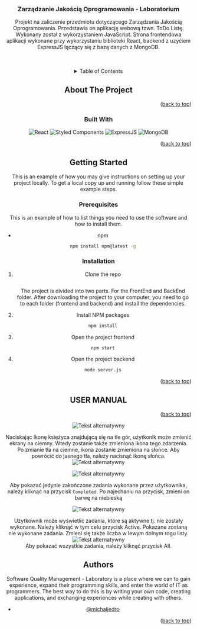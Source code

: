 <a name="readme-top"></a>


<br />
<div align="center">


<h3 align="center">Zarządzanie Jakością Oprogramowania - Laboratorium</h3>

  <p align="center">
    Projekt na zaliczenie przedmiotu dotyczącego Zarządzania Jakością Oprogramowania. Przedstawia on aplikację webową tzwn. ToDo Listę. Wykonany został z wykorzystaniem JavaScript. Strona frontendowa aplikacji wykonane przy wykorzystaniu biblioteki React, backend z uzyćiem ExpressJS łączący się z bazą danych z MongoDB.
    <br />
    <br />
    <br />
<!--     <img src="https://user-images.githubusercontent.com/50203318/232338036-10da4883-940f-4af4-98b0-c08f9daff637.jpg"> -->




  </p>

<!-- TABLE OF CONTENTS -->
<details>
  <summary>Table of Contents</summary>
  <ol>
    <li>
      <a href="#about-the-project">About The Project</a>
      <ul>
        <li><a href="#built-with">Built With</a></li>
      </ul>
    </li>
    <li>
      <a href="#getting-started">Getting Started</a>
      <ul>
        <li><a href="#prerequisites">Prerequisites</a></li>
        <li><a href="#installation">Installation</a></li>
      </ul>
    </li>
    <li><a href="#contributing">Contributing</a></li>
    <li><a href="#contact">Authors</a></li>
  </ol>
</details>

<!-- ABOUT THE PROJECT -->

## About The Project

<p align="right">(<a href="#readme-top">back to top</a>)</p>

### Built With

![React](https://img.shields.io/badge/React-61DAFB.svg?style=for-the-badge&logo=React&logoColor=black)
![Styled Components](https://img.shields.io/badge/Styled%20Components-DB7093.svg?style=for-the-badge&logo=styled-components&logoColor=white)
![ExpressJS](https://img.shields.io/badge/ExpressJS-000000.svg?style=for-the-badge&logo=express&logoColor=white)
![MongoDB](https://img.shields.io/badge/MongoDB-47A248.svg?style=for-the-badge&logo=mongodb&logoColor=white)


<p align="right">(<a href="#readme-top">back to top</a>)</p>

<!-- GETTING STARTED -->

## Getting Started

This is an example of how you may give instructions on setting up your project locally.
To get a local copy up and running follow these simple example steps.

### Prerequisites

This is an example of how to list things you need to use the software and how to install them.

- npm
  ```sh
  npm install npm@latest -g
  ```

### Installation

1. Clone the repo
   ```sh
   
   ```
   The project is divided into two parts. For the FrontEnd and BackEnd folder. After downloading the project to your computer, you need to go to each folder (frontend and backend) and install the dependencies.
   
2. Install NPM packages
   ```sh
   npm install
   ```
   
3. Open the project frontend
   ```sh
   npm start
   ```
4. Open the project backend
   ```sh
   node server.js
   ```

<p align="right">(<a href="#readme-top">back to top</a>)</p>


<!-- LICENSE -->

<!-- ## License

Distributed under the MIT License. See `LICENSE.txt` for more information.

<p align="right">(<a href="#readme-top">back to top</a>)</p> -->

<!-- CONTACT -->
  <!-- USER MANUAL -->

## USER MANUAL

<p align="right">(<a href="#readme-top">back to top</a>)</p>


  ![Tekst alternatywny](https://github.com/michaljedro/project_aeh/assets/50203318/ac315aed-9cca-4b60-a65c-a1115c90ebbd)

Naciskając ikonę księżyca znajdującą się na tle gór, użytkonik może zmienić ekrany na ciemny. Wtedy zostanie także zmieniona ikona tego zdarzenia. Po zmianie tła na ciemne, ikona zostanie zmieniona na słońce. Aby powrócić do jasnego tła, należy nacisnąć ikonę słońca.
  ![Tekst alternatywny](https://github.com/michaljedro/project_aeh/assets/50203318/926d93de-fc99-4417-8751-fd15f8f43f00)

  ![Tekst alternatywny](https://github.com/michaljedro/project_aeh/assets/50203318/be314622-88d0-48c5-8dcc-953ee2d1e44c)
  
  Aby pokazać jedynie zakończone zadania wykonane przez użytkownika, należy kliknąć na przycisk `Completed`. Po najechaniu na przycisk, zmieni on barwę na niebieską

  ![Tekst alternatywny](https://github.com/michaljedro/project_aeh/assets/50203318/ce922b3d-763f-48c8-b017-1c37a0360e62)

  Użytkownik może wyświetlić zadania, które są aktywne tj. nie zostały wykonane. Należy kliknąć w tym celu przycisk Active. Pokazane zostaną nie wykonane zadania. Zmieni się także liczba w lewym dolnym rogu listy. 
  ![Tekst alternatywny](https://github.com/michaljedro/project_aeh/assets/50203318/acf7502b-9e7a-47d4-80a4-c9d0b1c18cb8)
  <br />
Aby pokazać wszystkie zadania, należy kliknąć przycisk All. 




## Authors

Software Quality Management - Laboratory is a place where we can to gain experience, expand their programming skills, and enter the world of IT as programmers. The best way to do this is by writing your own code, creating applications, and exchanging experiences while creating with others.

- [@michaljedro](https://github.com/michaljedro)
  

  


<p align="right">(<a href="#readme-top">back to top</a>)</p>
